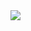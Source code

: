 <img src="https://capsule-render.vercel.app/api?type=waving&color=gradient&height=200&text=Hi,%20I'm%20Anton!&desc=Python"/>
